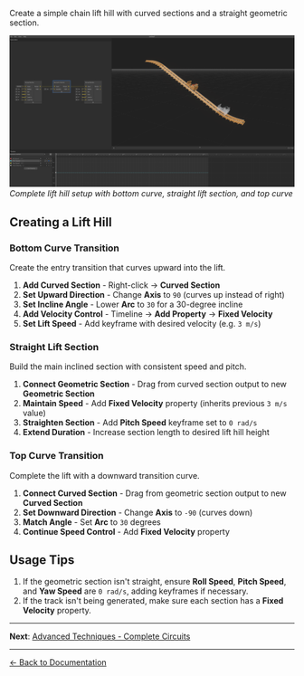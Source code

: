 Create a simple chain lift hill with curved sections and a straight geometric section.

![Lift Hill Node Setup](../images/lift-hill.png)
_Complete lift hill setup with bottom curve, straight lift section, and top curve_

## Creating a Lift Hill

### Bottom Curve Transition

Create the entry transition that curves upward into the lift.

1. **Add Curved Section** - Right-click → **Curved Section**
2. **Set Upward Direction** - Change **Axis** to `90` (curves up instead of right)
3. **Set Incline Angle** - Lower **Arc** to `30` for a 30-degree incline
4. **Add Velocity Control** - Timeline → **Add Property** → **Fixed Velocity**
5. **Set Lift Speed** - Add keyframe with desired velocity (e.g. `3 m/s`)

### Straight Lift Section

Build the main inclined section with consistent speed and pitch.

1. **Connect Geometric Section** - Drag from curved section output to new **Geometric Section**
2. **Maintain Speed** - Add **Fixed Velocity** property (inherits previous `3 m/s` value)
3. **Straighten Section** - Add **Pitch Speed** keyframe set to `0 rad/s`
4. **Extend Duration** - Increase section length to desired lift hill height

### Top Curve Transition

Complete the lift with a downward transition curve.

1. **Connect Curved Section** - Drag from geometric section output to new **Curved Section**
2. **Set Downward Direction** - Change **Axis** to `-90` (curves down)
3. **Match Angle** - Set **Arc** to `30` degrees
4. **Continue Speed Control** - Add **Fixed Velocity** property

## Usage Tips

1. If the geometric section isn't straight, ensure **Roll Speed**, **Pitch Speed**, and **Yaw Speed** are `0 rad/s`, adding keyframes if necessary.
2. If the track isn't being generated, make sure each section has a **Fixed Velocity** property.

---

**Next**: [Advanced Techniques - Complete Circuits](complete-circuits.md)

---

[← Back to Documentation](../)
